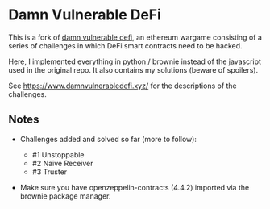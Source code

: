 # Damn Vulnerable DeFi

This is a fork of [damn vulnerable defi](https://github.com/tinchoabbate/damn-vulnerable-defi/tree/v2.0.0), an ethereum wargame consisting of a series of challenges in which DeFi smart contracts need to be hacked.

Here, I implemented everything in python / brownie instead of the javascript used in the original repo. It also contains my solutions (beware of spoilers).

See <https://www.damnvulnerabledefi.xyz/> for the descriptions of the challenges.

## Notes

- Challenges added and solved so far (more to follow):
    - #1 Unstoppable
    - #2 Naive Receiver
    - #3 Truster


- Make sure you have openzeppelin-contracts (4.4.2) imported via the brownie package manager.